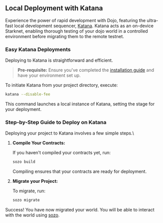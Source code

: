 ## Local Deployment with Katana

Experience the power of rapid development with Dojo, featuring the ultra-fast local development sequencer, [Katana](/toolchain/katana). Katana acts as an on-device Starknet, enabling thorough testing of your dojo world in a controlled environment before migrating them to the remote testnet.

### Easy Katana Deployments

Deploying to Katana is straightforward and efficient.

> **Pre-requisite:** Ensure you've completed the [installation guide](/installation.mdx) and have your environment set up.

To initiate Katana from your project directory, execute:

```bash
katana --disable-fee
```

This command launches a local instance of Katana, setting the stage for your deployment.

### Step-by-Step Guide to Deploy on Katana

Deploying your project to Katana involves a few simple steps.\

1. **Compile Your Contracts:**

    If you haven't compiled your contracts yet, run:

    ```bash
    sozo build
    ```

    Compiling ensures that your contracts are ready for deployment.

2. **Migrate your Project:**

    To migrate, run:

    ```bash
    sozo migrate
    ```

Success! You have now migrated your world. You will be able to interact with the world using [sozo](/toolchain/sozo).

